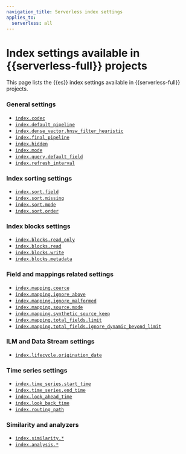 ```yaml
---
navigation_title: Serverless index settings
applies_to:
  serverless: all
---
```


# Index settings available in {{serverless-full}} projects

This page lists the {{es}} index settings available in {{serverless-full}} projects.

### General settings

* [`index.codec`](./index-modules.md#index-codec)
* [`index.default_pipeline`](./index-modules.md#index-default-pipeline)  
* [`index.dense_vector.hnsw_filter_heuristic`](./index-modules.md#index-dense-vector-hnsw-filter-heuristic)
* [`index.final_pipeline`](./index-modules.md#index-final-pipeline)  
* [`index.hidden`](./index-modules.md#index-hidden)
* [`index.mode`](./index-modules.md#index-mode-setting)
* [`index.query.default_field`](./index-modules.md#index-query-default-field)  
* [`index.refresh_interval`](./index-modules.md#index-refresh-interval-setting)  

### Index sorting settings

* [`index.sort.field`](./sorting.md#index-sort-field)
* [`index.sort.missing`](./sorting.md#index-sort-missing)
* [`index.sort.mode`](./sorting.md#index-sort-mode)
* [`index.sort.order`](./sorting.md#index-sort-order)

### Index blocks settings

* [`index.blocks.read_only`](./index-block.md#index-blocks-read-only)  
* [`index.blocks.read`](./index-block.md#index-blocks-read)  
* [`index.blocks.write`](./index-block.md#index-blocks-write)  
* [`index.blocks.metadata`](./index-block.md#index-blocks-metadata)  

### Field and mappings related settings

* [`index.mapping.coerce`](../mapping-reference/coerce.md#coerce-setting)
* [`index.mapping.ignore_above`](../mapping-reference/index-mapping-ignore-above.md)
* [`index.mapping.ignore_malformed`](../mapping-reference/ignore-malformed.md#ignore-malformed-setting)
* [`index.mapping.source.mode`](../mapping-reference/mapping-source-field.md)
* [`index.mapping.synthetic_source_keep`](../mapping-reference/mapping-source-field.md)
* [`index.mapping.total_fields.limit`](./mapping-limit.md#total-fields-limit)
* [`index.mapping.total_fields.ignore_dynamic_beyond_limit`](./mapping-limit.md#ignore-dynamic-beyond-limit)

### ILM and Data Stream settings

* [`index.lifecycle.origination_date`](../configuration-reference/data-stream-lifecycle-settings.md#index-data-stream-lifecycle-origination-date)

### Time series settings

* [`index.time_series.start_time`](./time-series.md#index-time-series-start-time)
* [`index.time_series.end_time`](./time-series.md#index-time-series-end-time)
* [`index.look_ahead_time`](./time-series.md#index-look-ahead-time)
* [`index.look_back_time`](./time-series.md#index-look-back-time)
* [`index.routing_path`](./time-series.md#index-routing-path)

### Similarity and analyzers

* [`index.similarity.*`](../mapping-reference/similarity.md)
* [`index.analysis.*`](../mapping-reference/analyzer.md)

<!-- not documented
`index.query_string.lenient`

`index.merge.policy.expunge_deletes_allowed`

`index.merge.policy.floor_segment`

`index.merge.policy.max_merge_at_once`

`index.merge.policy.deletes_pct_allowed`
-->